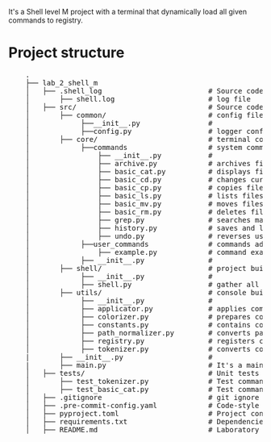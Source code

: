It's a Shell level M project with a terminal that dynamically load all given commands to registry.

# Project structure

 <pre>
    .
    ├── lab_2_shell_m
    │   ├── .shell_log                         # Source code
    │       ├── shell.log                      # log file
    │   ├── src/                               # Source code
    │       ├── common/                        # config files
    │            ├──__init__.py                #
    │            ├──config.py                  # logger configuration
    │       ├── core/                          # terminal commands
    │            ├──commands                   # system commands required by TT
    │                ├── __init__.py           #
    │                ├── archive.py            # archives files
    │                ├── basic_cat.py          # displays files content
    │                ├── basic_cd.py           # changes current directory
    │                ├── basic_cp.py           # copies files
    │                ├── basic_ls.py           # lists files
    │                ├── basic_mv.py           # moves files
    │                ├── basic_rm.py           # deletes files
    │                ├── grep.py               # searches matches
    │                ├── history.py            # saves and lists user actions
    │                ├── undo.py               # reverses users actions
    │            ├──user_commands              # commands added by users
    │                ├── example.py            # command example for users
    │            ├── __init__.py               #
    │       ├── shell/                         # project building folder
    │            ├── __init__.py               #
    │            ├── shell.py                  # gather all classes in one for a simpler usage
    │       ├── utils/                         # console building utilities
    │            ├── __init__.py               #
    │            ├── applicator.py             # applies command to tokens
    │            ├── colorizer.py              # prepares colors for commands colorizing
    │            ├── constants.py              # contains constants and regular expressions
    │            ├── path_normalizer.py        # converts paths to a standard
    │            ├── registry.py               # registers commands
    │            ├── tokenizer.py              # converts commands into tokens
    |       ├── __init__.py                    #
    |       ├── main.py                        # It's a main file!
    │   ├── tests/                             # Unit tests
    │       ├── test_tokenizer.py              # Test commands tokenization
    │       ├── test_basic_cat.py              # Test command cat
    │   ├── .gitignore                         # git ignore files
    │   ├── .pre-commit-config.yaml            # Code-style check
    │   ├── pyproject.toml                     # Project configuration
    │   ├── requirements.txt                   # Dependencies
    │   ├── README.md                          # Laboratory report with a project description
</pre>